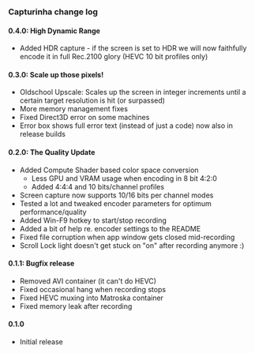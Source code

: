 ### Capturinha change log

#### 0.4.0: High Dynamic Range
* Added HDR capture - if the screen is set to HDR we will now faithfully 
  encode it in full Rec.2100 glory (HEVC 10 bit profiles only)

#### 0.3.0: Scale up those pixels!
* Oldschool Upscale: Scales up the screen in integer increments until a 
  certain target resolution is hit (or surpassed)
* More memory management fixes
* Fixed Direct3D error on some machines
* Error box shows full error text (instead of just a code) now also in release builds

#### 0.2.0: The Quality Update
* Added Compute Shader based color space conversion
  * Less GPU and VRAM usage when encoding in 8 bit 4:2:0
  * Added 4:4:4 and 10 bits/channel profiles 
* Screen capture now supports 10/16 bits per channel modes
* Tested a lot and tweaked encoder parameters for optimum performance/quality
* Added Win-F9 hotkey to start/stop recording
* Added a bit of help re. encoder settings to the README
* Fixed file corruption when app window gets closed mid-recording
* Scroll Lock light doesn't get stuck on "on" after recording anymore :)

#### 0.1.1: Bugfix release
* Removed AVI container (it can't do HEVC)
* Fixed occasional hang when recording stops
* Fixed HEVC muxing into Matroska container
* Fixed memory leak after recording

#### 0.1.0
* Initial release
